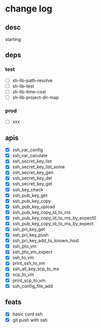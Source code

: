 # change log

## desc

starting

## deps

### test

- [ ] sh-lib-path-resolve
- [ ] sh-lib-test
- [ ] sh-lib-time-cost
- [ ] sh-lib-project-dir-map

### prod

- [ ] xxx

## apis

- [x] ssh_var_config
- [x] ssh_var_caculate
- [x] ssh_secret_key_list
- [x] ssh_secret_key_list_some
- [x] ssh_secret_key_gen
- [x] ssh_secret_key_del
- [x] ssh_secret_key_get
- [x] ssh_key_check
- [x] ssh_pub_key_get
- [x] ssh_pub_key_copy
- [x] ssh_pub_key_upload
- [x] ssh_pub_key_copy_id_to_ms
- [x] ssh_pub_key_copy_id_to_ms_by_expect0
- [x] ssh_pub_key_copy_id_to_ms_by_expect
- [x] ssh_pri_key_get
- [x] ssh_pri_key_push
- [x] ssh_pri_key_add_to_known_host
- [x] ssh_pto_vm
- [x] ssh_pto_vm_expect
- [x] ssh_to_vm
- [x] print_ssh_to_vm
- [x] ssh_all_key_scp_to_ms
- [x] scp_to_vm
- [x] print_scp_to_vm
- [x] ssh_config_file_add

## feats

- [x] basic curd ssh
- [x] git push with ssh